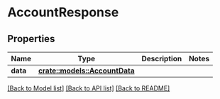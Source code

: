 # AccountResponse

## Properties

Name | Type | Description | Notes
------------ | ------------- | ------------- | -------------
**data** | [**crate::models::AccountData**](AccountData.md) |  | 

[[Back to Model list]](../README.md#documentation-for-models) [[Back to API list]](../README.md#documentation-for-api-endpoints) [[Back to README]](../README.md)


